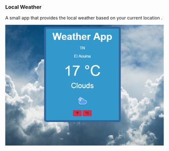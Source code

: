 ### Local Weather

A small app that provides the local weather based on your current location .

	
<p align="center">
	<img src="images/Capture.PNG" alt="random quote">
</p>

